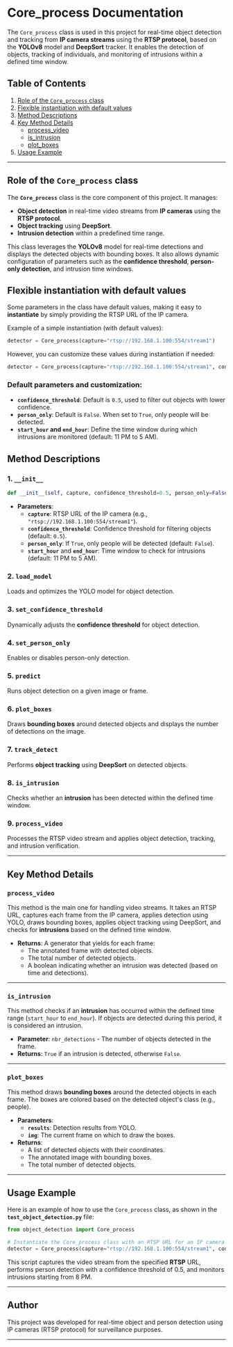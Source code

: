 # Core_process Documentation

The `Core_process` class is used in this project for real-time object detection and tracking from **IP camera streams** using the **RTSP protocol**, based on the **YOLOv8** model and **DeepSort** tracker. It enables the detection of objects, tracking of individuals, and monitoring of intrusions within a defined time window.

## Table of Contents

1. [Role of the `Core_process` class](#role-of-the-core_process-class)
2. [Flexible instantiation with default values](#flexible-instantiation-with-default-values)
3. [Method Descriptions](#method-descriptions)
4. [Key Method Details](#key-method-details)
    - [process_video](#process_video)
    - [is_intrusion](#is_intrusion)
    - [plot_boxes](#plot_boxes)
5. [Usage Example](#usage-example)

---

## Role of the `Core_process` class

The **`Core_process`** class is the core component of this project. It manages:
- **Object detection** in real-time video streams from **IP cameras** using the **RTSP protocol**.
- **Object tracking** using **DeepSort**.
- **Intrusion detection** within a predefined time range.

This class leverages the **YOLOv8** model for real-time detections and displays the detected objects with bounding boxes. It also allows dynamic configuration of parameters such as the **confidence threshold**, **person-only detection**, and intrusion time windows.

## Flexible instantiation with default values

Some parameters in the class have default values, making it easy to **instantiate** by simply providing the RTSP URL of the IP camera.

Example of a simple instantiation (with default values):

```python
detector = Core_process(capture="rtsp://192.168.1.100:554/stream1")
```

However, you can customize these values during instantiation if needed:

```python
detector = Core_process(capture="rtsp://192.168.1.100:554/stream1", confidence_threshold=0.6, person_only=True, start_hour=20, end_hour=6)
```

### Default parameters and customization:

- **`confidence_threshold`**: Default is `0.5`, used to filter out objects with lower confidence.
- **`person_only`**: Default is `False`. When set to `True`, only people will be detected.
- **`start_hour` and `end_hour`**: Define the time window during which intrusions are monitored (default: 11 PM to 5 AM).

## Method Descriptions

### 1. `__init__`
```python
def __init__(self, capture, confidence_threshold=0.5, person_only=False, start_hour=23, end_hour=5):
```
- **Parameters**:
  - **`capture`**: RTSP URL of the IP camera (e.g., `"rtsp://192.168.1.100:554/stream1"`).
  - **`confidence_threshold`**: Confidence threshold for filtering objects (default: `0.5`).
  - **`person_only`**: If `True`, only people will be detected (default: `False`).
  - **`start_hour`** and **`end_hour`**: Time window to check for intrusions (default: 11 PM to 5 AM).

### 2. `load_model`
Loads and optimizes the YOLO model for object detection.

### 3. `set_confidence_threshold`
Dynamically adjusts the **confidence threshold** for object detection.

### 4. `set_person_only`
Enables or disables person-only detection.

### 5. `predict`
Runs object detection on a given image or frame.

### 6. `plot_boxes`
Draws **bounding boxes** around detected objects and displays the number of detections on the image.

### 7. `track_detect`
Performs **object tracking** using **DeepSort** on detected objects.

### 8. `is_intrusion`
Checks whether an **intrusion** has been detected within the defined time window.

### 9. `process_video`
Processes the RTSP video stream and applies object detection, tracking, and intrusion verification.

---

## Key Method Details

### `process_video`

This method is the main one for handling video streams. It takes an RTSP URL, captures each frame from the IP camera, applies detection using YOLO, draws bounding boxes, applies object tracking using DeepSort, and checks for **intrusions** based on the defined time window.

- **Returns**: A generator that yields for each frame:
  - The annotated frame with detected objects.
  - The total number of detected objects.
  - A boolean indicating whether an intrusion was detected (based on time and detections).

---

### `is_intrusion`

This method checks if an **intrusion** has occurred within the defined time range (`start_hour` to `end_hour`). If objects are detected during this period, it is considered an intrusion.

- **Parameter**: `nbr_detections` - The number of objects detected in the frame.
- **Returns**: `True` if an intrusion is detected, otherwise `False`.

---

### `plot_boxes`

This method draws **bounding boxes** around the detected objects in each frame. The boxes are colored based on the detected object's class (e.g., people).

- **Parameters**:
  - **`results`**: Detection results from YOLO.
  - **`img`**: The current frame on which to draw the boxes.
- **Returns**:
  - A list of detected objects with their coordinates.
  - The annotated image with bounding boxes.
  - The total number of detected objects.

---

## Usage Example

Here is an example of how to use the `Core_process` class, as shown in the **`test_object_detection.py`** file:

```python
from object_detection import Core_process

# Instantiate the Core_process class with an RTSP URL for an IP camera
detector = Core_process(capture="rtsp://192.168.1.100:554/stream1", confidence_threshold=0.5, person_only=True, start_hour=20)
```

This script captures the video stream from the specified **RTSP** URL, performs person detection with a confidence threshold of 0.5, and monitors intrusions starting from 8 PM.

---

## Author

This project was developed for real-time object and person detection using IP cameras (RTSP protocol) for surveillance purposes.

---
```
